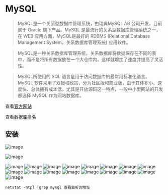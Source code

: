 # MySQL

> MySQL是一个关系型数据库管理系统，由瑞典MySQL AB 公司开发，目前属于 Oracle 旗下产品。MySQL 是最流行的关系型数据库管理系统之一，在 WEB 应用方面，MySQL是最好的 RDBMS (Relational Database Management System，关系数据库管理系统) 应用软件。

> MySQL是一种关系数据库管理系统，关系数据库将数据保存在不同的表中，而不是将所有数据放在一个大仓库内，这样就增加了速度并提高了灵活性。

> MySQL所使用的 SQL 语言是用于访问数据库的最常用标准化语言。MySQL 软件采用了双授权政策，分为社区版和商业版，由于其体积小、速度快、总体拥有成本低，尤其是开放源码这一特点，一般中小型网站的开发都选择 MySQL 作为网站数据库。


查看[官方网站](http://www.mysql.com/)

查看[数据库排名](https://db-engines.com/en/ranking)

## 安装

![image](http://files.jb51.net/file_images/article/201611/2016110911545810.png)

![image](http://files.jb51.net/file_images/article/201611/2016110911545811.png)

![image](http://files.jb51.net/file_images/article/201611/2016110911545812.png)
![image](http://files.jb51.net/file_images/article/201611/2016110911545813.png)
![image](http://files.jb51.net/file_images/article/201611/2016110911545814.png)
![image](http://files.jb51.net/file_images/article/201611/2016110911545915.png)
![image](http://files.jb51.net/file_images/article/201611/2016110911545916.png)
![image](http://files.jb51.net/file_images/article/201611/2016110911545917.png)
![image](http://files.jb51.net/file_images/article/201611/2016110911545918.png)
![image](http://files.jb51.net/file_images/article/201611/2016110911545919.png)
![image](http://files.jb51.net/file_images/article/201611/2016110911550020.png)
![image](http://files.jb51.net/file_images/article/201611/2016110911550021.png)
![image](http://files.jb51.net/file_images/article/201611/2016110911550022.png)
![image](http://files.jb51.net/file_images/article/201611/2016110911550023.png)
![image](http://files.jb51.net/file_images/article/201611/2016110911550024.png)
![image](http://files.jb51.net/file_images/article/201611/2016110911550125.png)
![image](http://files.jb51.net/file_images/article/201611/2016110911550126.png)
![image](http://files.jb51.net/file_images/article/201611/2016110911550127.png)
![image](http://files.jb51.net/file_images/article/201611/2016110911550128.png)


    netstat -ntpl |grep mysql 查看监听的地址